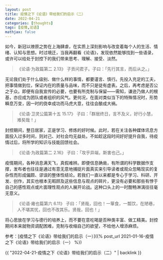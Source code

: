 ```yaml
---
layout: post
title: 疫情之下《论语》带给我们的启示（二）
date: 2022-04-21
categories: [thoughts]
tags: [疫情,论语]
mathjax: false
---
```


如今，新冠以燎原之势在上海肆虐，在实质上深刻影响与改变着每个人的生活、情绪、认知与思想。时过境迁，当我再翻看《论语》，发现依然能够找到一些语录，或许可以给处于封控下的我们带来思考、理解、接受、淡然。

> 《论语·为政篇第二 2.13》 子贡问君子。子曰：「先行其言，而后从之。」

无论我们处于什么级别、做什么样的事情，都要谨言、慎行。先投入充足的工夫，把事情做到位，保证内在的质量与品味，而不只是徒有虚表。之后，再考虑是否公之于众。即便有自我宣传的必要，也要有所克制与保留——需知，谦逊乃做人的根基，亦应成为团队或者组织的风气。更何况，在面对类似当下的特殊情况时，形势瞬息万变，因一时的侥幸成功而马虎大意，往往会酿成大祸。

> 《论语·卫灵公篇第十五 15.17》 子曰：「群居终日，言不及义，好行小慧，难矣哉！」

封控期间，整日居家，正是学习、修炼的好时候。此时，若在关注各种媒体讯息方面投入过多时间，则对己、对社会均无益处。不如趁这段时间好好提升自我，待疫情过后，将所学的知识与技能回馈社会。

> 《论语·为政篇第二 2.16》 子曰：「攻乎异端，斯害也己。」

疫情期间，各种消息满天飞，真假难辨。即便信息确凿，有所谓的科学数据作支撑，发布者也往往是通过有意无意地捕捉片面真实来引导读者或观众忽略现实的复杂性而形成偏颇、谬误的整体性结论。若我们一直以来都是专心于学习、科研、开发、创作，其实也根本无暇顾及这些信息与观点的碎片，更没有必要和那些有悖于自己的感性观点或片面理性观点的人展开论战。这种口头上的一时酣畅淋漓往往毫无意义。

> 《论语·雍也篇第六 6.11》 子曰：「贤哉，回也！一箪食，一瓢饮，在陋巷，人不堪其忧，回也不改其乐。贤哉，回也！」

将心思放在学习与德行的培养上，而不要在意吃喝是否种类丰富、做工精美。封控期间本来就物资调配困难，克制与收缩自己的欲望，不给他人增添麻烦。

参考：[疫情之下《论语》带给我们的启示（一）]({% post_url 2021-01-16-疫情之下《论语》带给我们的启示（一） %})

{{ "2022-04-21-疫情之下《论语》带给我们的启示（二）" | backlink }}
